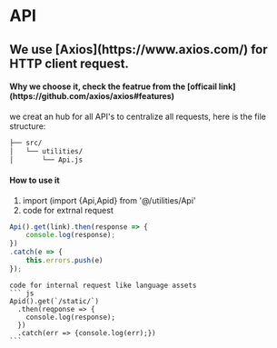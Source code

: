 # API

<h2> We use [Axios](https://www.axios.com/) for HTTP client request.</h2>

<h4> Why we choose it, check the featrue from the [officail link](https://github.com/axios/axios#features)</h4>

we creat an hub for all API's to centralize all requests, here is the file structure:


``` bash
├── src/
│   └── utilities/                  
│       └── Api.js         
```


#### How to use it

1. import (import {Api,Apid} from '@/utilities/Api'
2. code for extrnal request
``` js
Api().get(link).then(response => {
    console.log(response);
})
.catch(e => {
    this.errors.push(e)
});
```
    code for internal request like language assets
    ``` js
    Apid().get(`/static/`)
      .then(reqponse => {
        console.log(response);
      })
      .catch(err => {console.log(err);})
    ```




